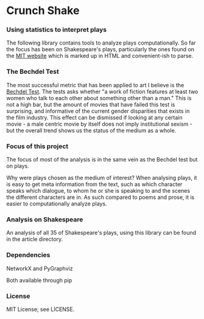 # Crunch Shake

### Using statistics to interpret plays 

The following library contains tools to analyze plays computationally. So far
the focus has been on Shakespeare's plays, particularly the ones found on the
[MIT website](http://shakespeare.mit.edu/) which is marked up in HTML and
convenient-ish to parse.

### The Bechdel Test

The most successful metric that has been applied to art I believe is the
[Bechdel Test](https://en.wikipedia.org/wiki/Bechdel_test). The tests asks
whether "a work of fiction features at least two women who talk to each other
about something other than a man." This is not a high bar, but the amount of
movies that have failed this test is surprising, and informative of the current
gender disparities that exists in the film industry. This effect can be
dismissed if looking at any certain movie - a male centric movie by itself does
not imply institutional sexism - but the overall trend shows us the status of
the medium as a whole. 

### Focus of this project

The focus of most of the analysis is in the same vein as the Bechdel test but
on plays. 

Why were plays chosen as the medium of interest? When analysing plays, it is
easy to get meta information from the text, such as which character speaks
which dialogue, to whom he or she is speaking to and the scenes the different
characters are in. As such compared to poems and prose, it is easier to
computationally analyze plays.

### Analysis on Shakespeare

An analysis of all 35 of Shakespeare's plays, using this library can be found
in the article directory.

### Dependencies

NetworkX and PyGraphviz

Both available through pip

### License

MIT License; see LICENSE.
